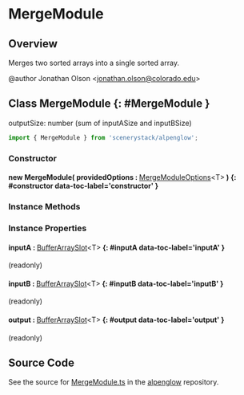 # MergeModule

## Overview

Merges two sorted arrays into a single sorted array.

@author Jonathan Olson &lt;jonathan.olson@colorado.edu&gt;

## Class MergeModule {: #MergeModule }


outputSize: number (sum of inputASize and inputBSize)

```js
import { MergeModule } from 'scenerystack/alpenglow';
```
### Constructor

#### new MergeModule( providedOptions : <span style="font-weight: 400;">[MergeModuleOptions](../alpenglow/MergeModule.md#MergeModuleOptions)&lt;T&gt;</span> ) {: #constructor data-toc-label='constructor' }

### Instance Methods



### Instance Properties

#### inputA : <span style="font-weight: 400;">[BufferArraySlot](../alpenglow/BufferArraySlot.md)&lt;T&gt;</span> {: #inputA data-toc-label='inputA' }

(readonly)

#### inputB : <span style="font-weight: 400;">[BufferArraySlot](../alpenglow/BufferArraySlot.md)&lt;T&gt;</span> {: #inputB data-toc-label='inputB' }

(readonly)

#### output : <span style="font-weight: 400;">[BufferArraySlot](../alpenglow/BufferArraySlot.md)&lt;T&gt;</span> {: #output data-toc-label='output' }

(readonly)



## Source Code

See the source for [MergeModule.ts](https://github.com/phetsims/alpenglow/blob/main/js/webgpu/modules/gpu/MergeModule.ts) in the [alpenglow](https://github.com/phetsims/alpenglow) repository.
